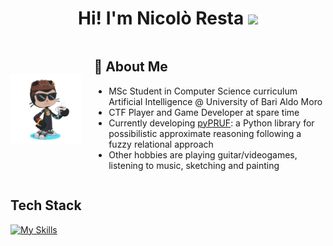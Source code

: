 <h1 align="center"> Hi! I'm Nicolò Resta <img src="https://media.giphy.com/media/hvRJCLFzcasrR4ia7z/giphy.gif" width="35"></h1>

<div style="display: flex; align-items: center;">
    <div style="margin-right: 20px;">
        <img src="https://github.com/ashkihotah/ashkihotah/blob/main/my_octocat.png" width="256">
    </div>
    <div>
        <h2>🚀 About Me </h2>
        <ul>
            <li>MSc Student in Computer Science curriculum Artificial Intelligence @ University of Bari Aldo Moro</li>
            <li>CTF Player and Game Developer at spare time</li>
            <li>Currently developing <a href="https://github.com/ashkihotah/pyPRUF">pyPRUF</a>: a Python library for possibilistic approximate reasoning following a fuzzy relational approach</li>
            <li>Other hobbies are playing guitar/videogames, listening to music, sketching and painting</li>
        </ul>
    </div>
</div>

## Tech Stack
[![My Skills](https://skillicons.dev/icons?i=linux,kali,bash,powershell,c,cpp,cmake,java,mysql,py,pytorch,tensorflow,godot,matlab,php,html,javascript,processing,md,git,github,docker,vscode,neovim,vim,pycharm,sublime,idea,eclipse,latex)](https://skillicons.dev)
